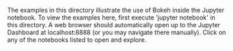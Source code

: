 The examples in this directory illustrate the use of Bokeh inside the Jupyter
notebook. To view the examples here, first execute 'jupyter notebook' in this
directory. A web browser should automatically open up to the Jupyter Dashboard
at localhost:8888 (or you may navigate there manually). Click on any of the
notebooks listed to open and explore.
